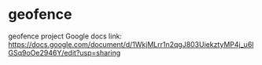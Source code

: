 # geofence
geofence project
Google docs link: https://docs.google.com/document/d/1WkjMLrr1n2qgJ803UiekztyMP4j_u6lGSq9oOe2946Y/edit?usp=sharing
